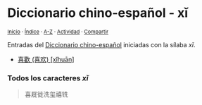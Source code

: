 # Diccionario chino-español - xǐ
<sup>[Inicio](https://github.com/jucardus/jucardus.github.io/repo/blob/main/readme.md) · [Índice](https://github.com/jucardus/jucardus.github.io/repo/blob/main/indices/chino-espanol.md) · [A-Z](https://github.com/jucardus/jucardus.github.io/repo/blob/main/indices/alfabetico.md) · [Actividad](https://github.com/jucardus/jucardus.github.io/repo/blob/main/indices/actividad.md) · [Compartir](https://x.com/intent/tweet?text=Caracteres%20y%20lemas%20del%20Diccionario%20chino-espa%C3%B1ol%20para%20la%20s%C3%ADlaba%20pinyin%20%C2%ABx%C7%90%C2%BB.%0A%E2%86%92%20https%3A%2F%2Fgithub.com%2Fjucardus%2Frepo%2Fblob%2Fmain%2Findices%2Fchino-espanol-xi3.md%0A%0A%23chn_espnl_jucardus%20%23indcs_jucardus%0A%40jucardus)</sup>

Entradas del [Diccionario chino-español](https://github.com/jucardus/jucardus.github.io/repo/blob/main/indices/chino-espanol.md) iniciadas con la sílaba _xǐ_.

* [喜歡 (喜欢) [xǐhuān]](https://github.com/jucardus/jucardus.github.io/repo/blob/main/contenido/25/04/27/xi3-huan1.md)

### Todos los caracteres _xǐ_

> 喜屣徙洗玺禧铣
